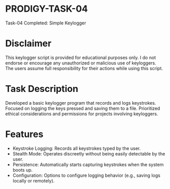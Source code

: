 # PRODIGY-TASK-04


Task-04 Completed: Simple Keylogger

# Disclaimer
This keylogger script is provided for educational purposes only. I do not endorse or encourage any unauthorized or malicious use of keyloggers. The users assume full responsibility for their actions while using this script.

# Task Description

Developed a basic keylogger program that records and logs keystrokes.
Focused on logging the keys pressed and saving them to a file.
Prioritized ethical considerations and permissions for projects involving keyloggers.

# Features
- Keystroke Logging: Records all keystrokes typed by the user.
- Stealth Mode: Operates discreetly without being easily detectable by the user.
- Persistence: Automatically starts capturing keystrokes when the system boots up.
- Configuration: Options to configure logging behavior (e.g., saving logs locally or remotely).
